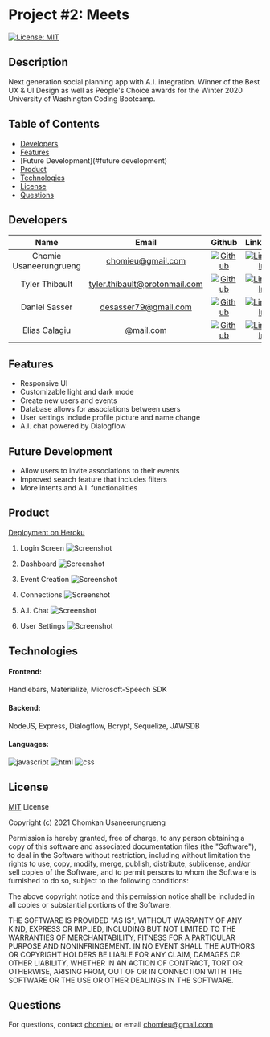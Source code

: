 # Project #2: Meets
[![License: MIT](https://img.shields.io/badge/License-MIT-yellow.svg)](https://choosealicense.com/licenses/mit/)

## Description
Next generation social planning app with A.I. integration. Winner of the Best UX & UI Design as well as People's Choice awards for the Winter 2020 University of Washington Coding Bootcamp.

## Table of Contents
* [Developers](#developers)
* [Features](#features)
* [Future Development](#future development)
* [Product](#product)
* [Technologies](#technologies)
* [License](#license)
* [Questions](#questions)

## Developers
| Name | Email  | Github  | LinkedIn |
| :--: | :----: | :-----: | :------: |
| Chomie Usaneerungrueng | chomieu@gmail.com | [![Github](https://i.imgur.com/1c0aVK2.png)](https://github.com/chomieu) | [![LinkedIn](https://i.imgur.com/mtOoqnh.png)](https://www.linkedin.com/in/chomieu/) |
| Tyler Thibault | tyler.thibault@protonmail.com | [![Github](https://i.imgur.com/1c0aVK2.png)](https://github.com/Tbone8098) | [![LinkedIn](https://i.imgur.com/mtOoqnh.png)](https://www.linkedin.com/in/tyler-thibault-a4404178/) |
| Daniel Sasser | desasser79@gmail.com | [![Github](https://i.imgur.com/1c0aVK2.png)](https://github.com/) | [![LinkedIn](https://i.imgur.com/mtOoqnh.png)](https://www.linkedin.com/in/) |
| Elias Calagiu | @mail.com | [![Github](https://i.imgur.com/1c0aVK2.png)](https://github.com/) | [![LinkedIn](https://i.imgur.com/mtOoqnh.png)](https://www.linkedin.com/in/) |

## Features
* Responsive UI
* Customizable light and dark mode
* Create new users and events
* Database allows for associations between users 
* User settings include profile picture and name change
* A.I. chat powered by Dialogflow

## Future Development
* Allow users to invite associations to their events
* Improved search feature that includes filters
* More intents and A.I. functionalities

## Product
[Deployment on Heroku](https://uw-meets.herokuapp.com/)

1. Login Screen
![Screenshot](https://i.imgur.com/tcIoVIe.png)

2. Dashboard
![Screenshot](https://i.imgur.com/CbgzOT2.png)

3. Event Creation
![Screenshot](https://i.imgur.com/4Ede66M.png)

4. Connections
![Screenshot](https://i.imgur.com/Y0wZJvK.png)

5. A.I. Chat
![Screenshot](https://i.imgur.com/0Ssk7qL.png)

6. User Settings
![Screenshot](https://i.imgur.com/lZZPkrn.png)

## Technologies
#### Frontend: 
Handlebars, Materialize, Microsoft-Speech SDK
#### Backend: 
NodeJS, Express, Dialogflow, Bcrypt, Sequelize, JAWSDB
#### Languages:
![javascript](https://img.shields.io/badge/javascript-97.4%25-yellow)
![html](https://img.shields.io/badge/handlebars-<1.7%25-blue)
![css](https://img.shields.io/badge/css-<0.9%25-red)

## License
[MIT](https://choosealicense.com/licenses/mit/) License

Copyright (c) 2021 Chomkan Usaneerungrueng

Permission is hereby granted, free of charge, to any person obtaining a copy of this software and associated documentation files (the "Software"), to deal in the Software without restriction, including without limitation the rights to use, copy, modify, merge, publish, distribute, sublicense, and/or sell copies of the Software, and to permit persons to whom the Software is furnished to do so, subject to the following conditions:

The above copyright notice and this permission notice shall be included in all copies or substantial portions of the Software.

THE SOFTWARE IS PROVIDED "AS IS", WITHOUT WARRANTY OF ANY KIND, EXPRESS OR IMPLIED, INCLUDING BUT NOT LIMITED TO THE WARRANTIES OF MERCHANTABILITY, FITNESS FOR A PARTICULAR PURPOSE AND NONINFRINGEMENT. IN NO EVENT SHALL THE AUTHORS OR COPYRIGHT HOLDERS BE LIABLE FOR ANY CLAIM, DAMAGES OR OTHER LIABILITY, WHETHER IN AN ACTION OF CONTRACT, TORT OR OTHERWISE, ARISING FROM, OUT OF OR IN CONNECTION WITH THE SOFTWARE OR THE USE OR OTHER DEALINGS IN THE SOFTWARE.

## Questions
For questions, contact [chomieu](https://github.com/chomieu) or email chomieu@gmail.com
